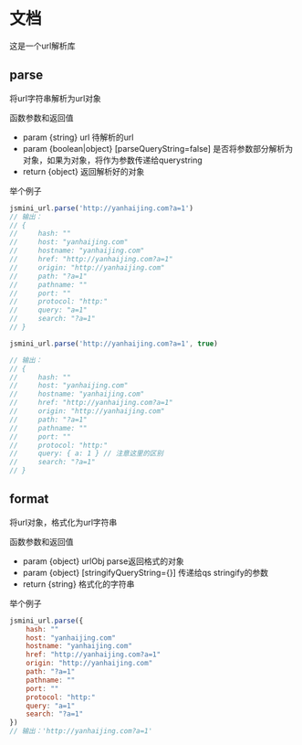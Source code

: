# 文档
这是一个url解析库

## parse
将url字符串解析为url对象

函数参数和返回值

- param {string} url 待解析的url
- param {boolean|object} [parseQueryString=false] 是否将参数部分解析为对象，如果为对象，将作为参数传递给querystring
- return {object} 返回解析好的对象

举个例子

```js
jsmini_url.parse('http://yanhaijing.com?a=1')
// 输出：
// {
//     hash: ""
//     host: "yanhaijing.com"
//     hostname: "yanhaijing.com"
//     href: "http://yanhaijing.com?a=1"
//     origin: "http://yanhaijing.com"
//     path: "?a=1"
//     pathname: ""
//     port: ""
//     protocol: "http:"
//     query: "a=1"
//     search: "?a=1"
// }

jsmini_url.parse('http://yanhaijing.com?a=1', true)

// 输出：
// {
//     hash: ""
//     host: "yanhaijing.com"
//     hostname: "yanhaijing.com"
//     href: "http://yanhaijing.com?a=1"
//     origin: "http://yanhaijing.com"
//     path: "?a=1"
//     pathname: ""
//     port: ""
//     protocol: "http:"
//     query: { a: 1 } // 注意这里的区别
//     search: "?a=1"
// }
```

## format
将url对象，格式化为url字符串

函数参数和返回值

- param {object} urlObj parse返回格式的对象
- param {object} [stringifyQueryString={}] 传递给qs stringify的参数
- return {string} 格式化的字符串

举个例子

```js
jsmini_url.parse({
    hash: ""
    host: "yanhaijing.com"
    hostname: "yanhaijing.com"
    href: "http://yanhaijing.com?a=1"
    origin: "http://yanhaijing.com"
    path: "?a=1"
    pathname: ""
    port: ""
    protocol: "http:"
    query: "a=1"
    search: "?a=1"
})
// 输出：'http://yanhaijing.com?a=1'
```
